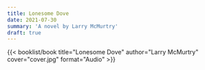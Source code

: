 ```yaml
---
title: Lonesome Dove
date: 2021-07-30
summary: 'A novel by Larry McMurtry'
draft: true
---
```


{{< booklist/book
title="Lonesome Dove"
author="Larry McMurtry"
cover="cover.jpg"
format="Audio" >}}
